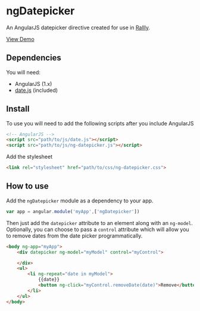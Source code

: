 # ngDatepicker

An AngularJS datepicker directive created for use in [Rallly](http://github.com/lukevella/Rallly).

[View Demo](http://lukevella.github.io/ngDatepicker/)

## Dependencies

You will need:

* AngularJS (1.x)
* [date.js](http://www.datejs.com) (included)

## Install

To use you will need to add the following scripts after you include AngularJS

``` html
<!-- AngularJS -->
<script src="path/to/js/date.js"></script>
<script src="path/to/js/ng-datepicker.js"></script>
```

Add the stylesheet

``` html
<link rel="stylesheet" href="path/to/css/ng-datepicker.css">
```

## How to use

Add the `ngDatepicker` module as a dependency to your app.

``` javascript
var app = angular.module('myApp',['ngDatepicker'])
```

Then just add the `datepicker` attribute to an element along with an `ng-model`. Optionally, you can choose to pass a `control` attribute which will allow you to remove dates from the date picker programmatically.

``` html
<body ng-app="myApp">
    <div datepicker ng-model="myModel" control="myControl">

    </div>
    <ul>
        <li ng-repeat="date in myModel">
            {{date}} 
            <button ng-click="myControl.removeDate(date)">Remove</button>
        </li>
    </ul>
</body>
```

